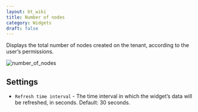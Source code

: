 ```yaml
---
layout: bt_wiki
title: Number of nodes
category: Widgets
draft: false
---
```

Displays the total number of nodes created on the tenant, according to the user’s permissions.

![number_of_nodes]( /images/ui/widgets/num_of_nodes.png )


## Settings

* `Refresh time interval` - The time interval in which the widget’s data will be refreshed, in seconds. Default: 30 seconds.

